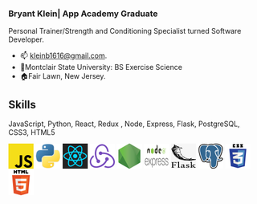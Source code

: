 ### Bryant Klein| App Academy Graduate 
  Personal Trainer/Strength and Conditioning Specialist turned Software Developer.

- :mailbox: kleinb1616@gmail.com.
- :school:Montclair State University: BS Exercise Science
- :house:Fair Lawn, New Jersey.

## Skills

JavaScript, Python, React, Redux , Node, Express, Flask, PostgreSQL, CSS3, HTML5 


![JS](https://github.com/Bryant16/images/blob/master/javascript.png)   ![Python](https://github.com/Bryant16/images/blob/master/python.png)   ![React](https://github.com/Bryant16/images/blob/master/react.png) ![Redux](https://github.com/Bryant16/images/blob/master/redux.png) ![Node](https://github.com/Bryant16/images/blob/master/node.png) ![Express](https://github.com/Bryant16/images/blob/master/express.png) ![Flask](https://github.com/Bryant16/images/blob/master/flask.png) ![POstgreSQL](https://github.com/Bryant16/images/blob/master/postgresql.png) ![CSS3](https://github.com/Bryant16/images/blob/master/css.png)  ![HTML5](https://github.com/Bryant16/images/blob/master/html.png)       
